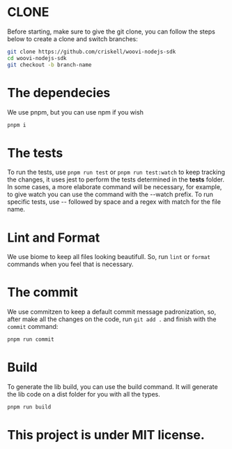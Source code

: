 # CLONE

Before starting, make sure to give the git clone, you can follow the steps below to create a clone and switch branches:

```bash
git clone https://github.com/criskell/woovi-nodejs-sdk
cd woovi-nodejs-sdk
git checkout -b branch-name
```

# The dependecies

We use pnpm, but you can use npm if you wish

```bash
pnpm i
```

# The tests

To run the tests, use `pnpm run test` or `pnpm run test:watch` to keep tracking the changes, it uses jest to perform the tests determined in the **tests** folder.
In some cases, a more elaborate command will be necessary, for example, to give watch you can use the command with the --watch prefix.
To run specific tests, use -- followed by space and a regex with match for the file name.

# Lint and Format

We use biome to keep all files looking beautifull. So, run `lint` or `format` commands when you feel that is necessary.

# The commit

We use commitzen to keep a default commit message padronization, so, after make all the changes on the code, run `git add .` and finish with the `commit` command:

```bash
pnpm run commit
```

# Build

To generate the lib build, you can use the build command. It will generate the lib code on a dist folder for you with all the types.

```bash
pnpm run build
```

# This project is under MIT license.
